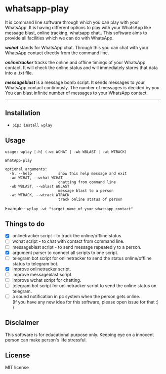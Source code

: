 # whatsapp-play
It is command line software through which you can play with your WhatsApp. It is having different options to play with your WhatsApp like message blast, online tracking, whatsapp chat.. This software aims to provide all facilities which we can do with WhatsApp. 

***wchat*** stands for WhatsApp chat. Through this you can chat with your WhatsApp contact directly from the command line.

***onlinetracker*** tracks the online and offline timings of your WhatsApp contact. It will check the online status and will immediately stores that data into a .txt file.

***messageblast*** is a message bomb script. It sends messages to your WhatsApp contact continously. The number of messages is decided by you. You can blast infinite number of messages to your WhatsApp contact.

---

## Installation
- `pip3 install wplay`

## Usage
```
usage: wplay [-h] (-wc WCHAT | -wb WBLAST | -wt WTRACK)

WhatApp-play

optional arguments:
  -h, --help            show this help message and exit
  -wc WCHAT, --wchat WCHAT
                        chatting from command line
  -wb WBLAST, --wblast WBLAST
                        message blast to a person
  -wt WTRACK, --wtrack WTRACK
                        track online status of person

```
Example - `wplay -wt "target_name_of_your_whatsapp_contact"`

## Things to do
- [x] onlinetracker script - to track the online/offline status.
- [ ] wchat script - to chat with contact from command line.
- [ ] messageblast script - to send message repeatedly to a person.
- [x] argument parser to connect all scripts to one script.
- [ ] telegram bot script for onlinetracker to send the status online/offline status to telegram bot. 
- [x] improve onlinetracker script.
- [ ] improve messageblast script.
- [ ] improve wchat script for chatting.
- [ ] telegram bot script for onlinetracker script to send the online status on telegram.
- [ ] a sound notification in pc system when the person gets online.<br>
(If you have any new idea for this software, please open issue for that :) )

## Disclaimer
This software is for educational purpose only. Keeping eye on a innocent person can make person's life stressful.

## License
MIT license